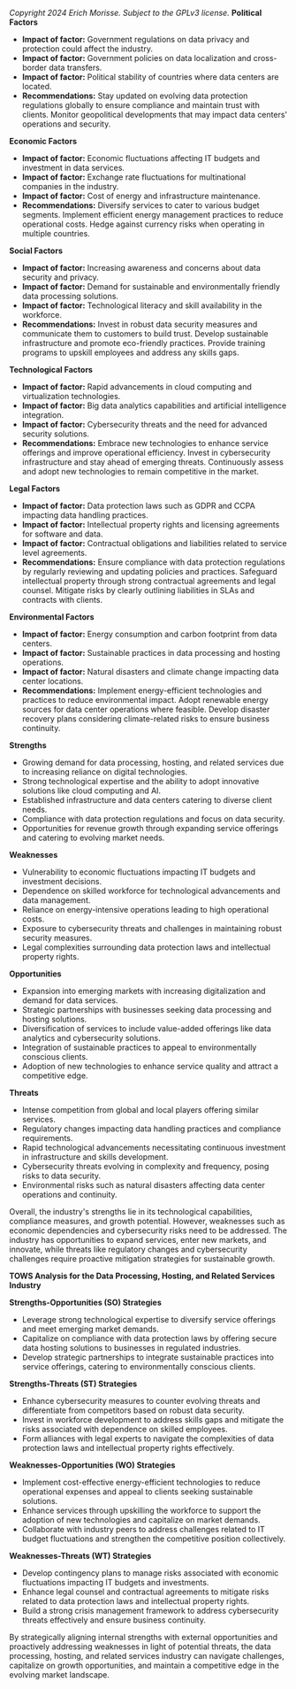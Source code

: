 *Copyright 2024 Erich Morisse.  Subject to the GPLv3 license.*
**Political Factors**
- **Impact of factor:** Government regulations on data privacy and protection could affect the industry.
- **Impact of factor:** Government policies on data localization and cross-border data transfers.
- **Impact of factor:** Political stability of countries where data centers are located.
- **Recommendations:** Stay updated on evolving data protection regulations globally to ensure compliance and maintain trust with clients. Monitor geopolitical developments that may impact data centers' operations and security.

**Economic Factors**
- **Impact of factor:** Economic fluctuations affecting IT budgets and investment in data services.
- **Impact of factor:** Exchange rate fluctuations for multinational companies in the industry.
- **Impact of factor:** Cost of energy and infrastructure maintenance.
- **Recommendations:** Diversify services to cater to various budget segments. Implement efficient energy management practices to reduce operational costs. Hedge against currency risks when operating in multiple countries.

**Social Factors**
- **Impact of factor:** Increasing awareness and concerns about data security and privacy.
- **Impact of factor:** Demand for sustainable and environmentally friendly data processing solutions.
- **Impact of factor:** Technological literacy and skill availability in the workforce.
- **Recommendations:** Invest in robust data security measures and communicate them to customers to build trust. Develop sustainable infrastructure and promote eco-friendly practices. Provide training programs to upskill employees and address any skills gaps.

**Technological Factors**
- **Impact of factor:** Rapid advancements in cloud computing and virtualization technologies.
- **Impact of factor:** Big data analytics capabilities and artificial intelligence integration.
- **Impact of factor:** Cybersecurity threats and the need for advanced security solutions.
- **Recommendations:** Embrace new technologies to enhance service offerings and improve operational efficiency. Invest in cybersecurity infrastructure and stay ahead of emerging threats. Continuously assess and adopt new technologies to remain competitive in the market.

**Legal Factors**
- **Impact of factor:** Data protection laws such as GDPR and CCPA impacting data handling practices.
- **Impact of factor:** Intellectual property rights and licensing agreements for software and data.
- **Impact of factor:** Contractual obligations and liabilities related to service level agreements.
- **Recommendations:** Ensure compliance with data protection regulations by regularly reviewing and updating policies and practices. Safeguard intellectual property through strong contractual agreements and legal counsel. Mitigate risks by clearly outlining liabilities in SLAs and contracts with clients.

**Environmental Factors**
- **Impact of factor:** Energy consumption and carbon footprint from data centers.
- **Impact of factor:** Sustainable practices in data processing and hosting operations.
- **Impact of factor:** Natural disasters and climate change impacting data center locations.
- **Recommendations:** Implement energy-efficient technologies and practices to reduce environmental impact. Adopt renewable energy sources for data center operations where feasible. Develop disaster recovery plans considering climate-related risks to ensure business continuity.

**Strengths**
- Growing demand for data processing, hosting, and related services due to increasing reliance on digital technologies.
- Strong technological expertise and the ability to adopt innovative solutions like cloud computing and AI.
- Established infrastructure and data centers catering to diverse client needs.
- Compliance with data protection regulations and focus on data security.
- Opportunities for revenue growth through expanding service offerings and catering to evolving market needs.

**Weaknesses**
- Vulnerability to economic fluctuations impacting IT budgets and investment decisions.
- Dependence on skilled workforce for technological advancements and data management.
- Reliance on energy-intensive operations leading to high operational costs.
- Exposure to cybersecurity threats and challenges in maintaining robust security measures.
- Legal complexities surrounding data protection laws and intellectual property rights.

**Opportunities**
- Expansion into emerging markets with increasing digitalization and demand for data services.
- Strategic partnerships with businesses seeking data processing and hosting solutions.
- Diversification of services to include value-added offerings like data analytics and cybersecurity solutions.
- Integration of sustainable practices to appeal to environmentally conscious clients.
- Adoption of new technologies to enhance service quality and attract a competitive edge.

**Threats**
- Intense competition from global and local players offering similar services.
- Regulatory changes impacting data handling practices and compliance requirements.
- Rapid technological advancements necessitating continuous investment in infrastructure and skills development.
- Cybersecurity threats evolving in complexity and frequency, posing risks to data security.
- Environmental risks such as natural disasters affecting data center operations and continuity.

Overall, the industry's strengths lie in its technological capabilities, compliance measures, and growth potential. However, weaknesses such as economic dependencies and cybersecurity risks need to be addressed. The industry has opportunities to expand services, enter new markets, and innovate, while threats like regulatory changes and cybersecurity challenges require proactive mitigation strategies for sustainable growth.

**TOWS Analysis for the Data Processing, Hosting, and Related Services Industry**

**Strengths-Opportunities (SO) Strategies**
- Leverage strong technological expertise to diversify service offerings and meet emerging market demands.
- Capitalize on compliance with data protection laws by offering secure data hosting solutions to businesses in regulated industries.
- Develop strategic partnerships to integrate sustainable practices into service offerings, catering to environmentally conscious clients.

**Strengths-Threats (ST) Strategies**
- Enhance cybersecurity measures to counter evolving threats and differentiate from competitors based on robust data security.
- Invest in workforce development to address skills gaps and mitigate the risks associated with dependence on skilled employees.
- Form alliances with legal experts to navigate the complexities of data protection laws and intellectual property rights effectively.

**Weaknesses-Opportunities (WO) Strategies**
- Implement cost-effective energy-efficient technologies to reduce operational expenses and appeal to clients seeking sustainable solutions.
- Enhance services through upskilling the workforce to support the adoption of new technologies and capitalize on market demands.
- Collaborate with industry peers to address challenges related to IT budget fluctuations and strengthen the competitive position collectively.

**Weaknesses-Threats (WT) Strategies**
- Develop contingency plans to manage risks associated with economic fluctuations impacting IT budgets and investments.
- Enhance legal counsel and contractual agreements to mitigate risks related to data protection laws and intellectual property rights.
- Build a strong crisis management framework to address cybersecurity threats effectively and ensure business continuity.

By strategically aligning internal strengths with external opportunities and proactively addressing weaknesses in light of potential threats, the data processing, hosting, and related services industry can navigate challenges, capitalize on growth opportunities, and maintain a competitive edge in the evolving market landscape.

